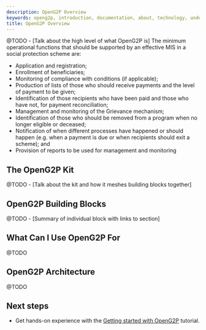 ```yaml
---
description: OpenG2P Overview
keywords: openg2p, introduction, documentation, about, technology, understanding
title: OpenG2P Overview
---
```


@TODO - [Talk about the high level of what OpenG2P is]
The minimum operational functions that should be
supported by an effective MIS in a social protection scheme
are:

- Application and registration;
- Enrollment of beneficiaries;
- Monitoring of compliance with conditions (if applicable);
- Production of lists of those who should receive payments
and the level of payment to be given;
- Identification of those recipients who have been paid and
those who have not, for payment reconciliation;
- Management and monitoring of the Grievance
mechanism;
- Identification of those who should be removed from
a program when no longer eligible or deceased;
- Notification of when different processes have happened
or should happen (e.g. when a payment is due or when
recipients should exit a scheme); and
- Provision of reports to be used for management and
monitoring


## The OpenG2P Kit

@TODO - [Talk about the kit and how it meshes building blocks together]

## OpenG2P Building Blocks

@TODO - [Summary of individual block with links to section]

## What Can I Use OpenG2P For

@TODO

## OpenG2P Architecture

@TODO

## Next steps

- Get hands-on experience with the [Getting started with OpenG2P](get-started) tutorial.
